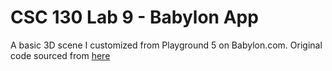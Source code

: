 # CSC 130 Lab 9 - Babylon App
A basic 3D scene I customized from Playground 5 on Babylon.com.
Original code sourced from [here](https://doc.babylonjs.com/journey/theFirstStep "Babylon documentation")

